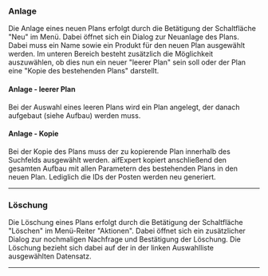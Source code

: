 ### Anlage

Die Anlage eines neuen Plans erfolgt durch die Betätigung der Schaltfläche "Neu" im Menü. Dabei öffnet sich ein Dialog zur Neuanlage des Plans. Dabei muss ein Name sowie ein Produkt für den neuen Plan ausgewählt werden. Im unteren Bereich besteht zusätzlich die Möglichkeit auszuwählen, ob dies nun ein neuer "leerer Plan" sein soll oder der Plan eine "Kopie des bestehenden Plans" darstellt. 

#### Anlage - leerer Plan

Bei der Auswahl eines leeren Plans wird ein Plan angelegt, der danach aufgebaut (siehe Aufbau) werden muss.

#### Anlage - Kopie

Bei der Kopie des Plans muss der zu kopierende Plan innerhalb des Suchfelds ausgewählt werden.
aifExpert kopiert anschließend den gesamten Aufbau mit allen Parametern des bestehenden Plans in den neuen Plan. Lediglich die IDs der Posten werden neu generiert.

--------
   
### Löschung

Die Löschung eines Plans erfolgt durch die Betätigung der Schaltfläche "Löschen" im Menü-Reiter "Aktionen". Dabei öffnet sich ein zusätzlicher Dialog zur nochmaligen Nachfrage und Bestätigung der Löschung. Die Löschung bezieht sich dabei auf der in der linken Auswahlliste ausgewählten Datensatz. 

--------

